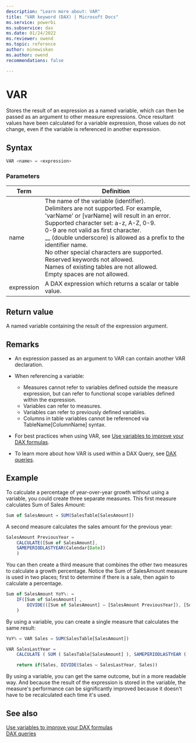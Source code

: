 ```yaml
---
description: "Learn more about: VAR"
title: "VAR keyword (DAX) | Microsoft Docs"
ms.service: powerbi 
ms.subservice: dax 
ms.date: 01/24/2022
ms.reviewer: owend
ms.topic: reference
author: minewiskan
ms.author: owend 
recommendations: false

---
```

# VAR
  
Stores the result of an expression as a named variable, which can then be passed as an argument to other measure expressions. Once resultant values have been calculated for a variable expression, those values do not change, even if the variable is referenced in another expression.  

## Syntax  
  
```js
VAR <name> = <expression>  
```
  
### Parameters  
  
|Term|Definition|  
|--------|--------------|  
|name|The name of the variable (identifier).<br />Delimiters are not supported. For example, 'varName' or [varName] will result in an error.<br />Supported character set: a-z, A-Z, 0-9.<br />   0-9 are not valid as first character.<br />__ (double underscore) is allowed as a prefix to the identifier name.<br />No other special characters are supported.<br />Reserved keywords not allowed.<br />Names of existing tables are not allowed.<br />Empty spaces are not allowed.|  
|expression|A DAX expression which returns a scalar or table value.|  
  
## Return value

A named variable containing the result of the expression argument.   
  
## Remarks

- An expression passed as an argument to VAR can contain another VAR declaration.  
  
- When referencing a variable:  
  - Measures cannot refer to variables defined outside the measure expression, but can refer to functional scope variables defined within the expression.  
  - Variables can refer to measures.  
  - Variables can refer to previously defined variables.  
  - Columns in table variables cannot be referenced via TableName[ColumnName] syntax.  

- For best practices when using VAR, see [Use variables to improve your DAX formulas](best-practices/dax-variables.md).

- To learn more about how VAR is used within a DAX Query, see [DAX queries](dax-queries.md).

## Example

To calculate a percentage of year-over-year growth without using a variable, you could create three separate measures. This first measure calculates Sum of Sales Amount:  
  
```js
Sum of SalesAmount = SUM(SalesTable[SalesAmount])  
```

A second measure calculates the sales amount for the previous year:  
  
```js
SalesAmount PreviousYear =
    CALCULATE([Sum of SalesAmount],
    SAMEPERIODLASTYEAR(Calendar[Date])
    )  
```

You can then create a third measure that combines the other two measures to calculate a growth percentage. Notice the Sum of SalesAmount measure is used in two places; first to determine if there is a sale, then again to calculate a percentage.  
  
```js
Sum of SalesAmount YoY%: = 
    IF([Sum of SalesAmount] ,  
        DIVIDE(([Sum of SalesAmount] – [SalesAmount PreviousYear]), [Sum of SalesAmount])
    )  
```

By using a variable, you can create a single measure that calculates the same result:  
  
```js
YoY% = VAR Sales = SUM(SalesTable[SalesAmount])  

VAR SalesLastYear =
    CALCULATE ( SUM ( SalesTable[SalesAmount] ), SAMEPERIODLASTYEAR ( 'Calendar'[Date] ) )

    return if(Sales, DIVIDE(Sales – SalesLastYear, Sales))  
```

By using a variable, you can get the same outcome, but in a more readable way. And because the result of the expression is stored in the variable, the measure's performance can be significantly improved because it doesn't have to be recalculated each time it's used.

## See also

[Use variables to improve your DAX formulas](best-practices/dax-variables.md)  
[DAX queries](dax-queries.md)
